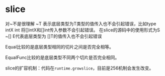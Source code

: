 
# slice

对~不是很理解
~T 表示底层类型为T类型的值传入也不会引起错误，比如type intX int 将[]intX和[]int传入参数不会引起错误。
在slice的源码中的使用形式为S ~[] E代表底层类型为 []T的值传入也不会引起错误

Equal比较的是底层类型相同的切片之间是否完全相等。

EqualFunc比较的是底层类型不同两个切片是否完全相同。

slice的扩容机制：代码在`runtime.growslice`，目前是256机制会发生改变。